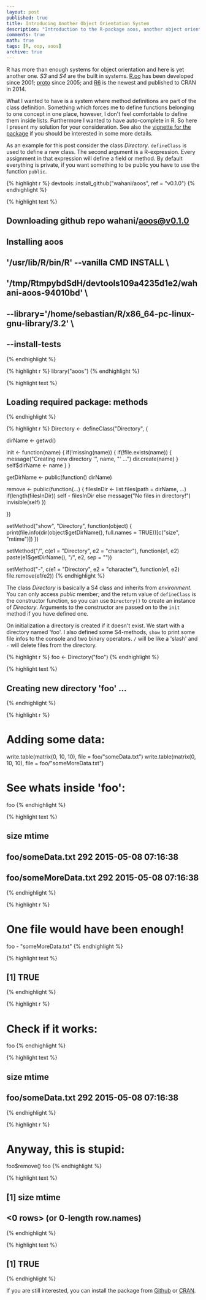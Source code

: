 ```yaml
---
layout: post
published: true
title: Introducing Another Object Orientation System
description: "Introduction to the R-package aoos, another object orientation system in R - v0.1.0."
comments: true
math: true
tags: [R, oop, aoos]
archive: true
---
```


R has more than enough systems for object orientation and here is yet another one. *S3* and *S4* are the built in systems. [R.oo](http://cran.r-project.org/web/packages/R.oo/index.html) has been developed since 2001; [proto](http://cran.r-project.org/web/packages/proto/index.html) since 2005; and [R6](http://cran.r-project.org/web/packages/R6/index.html) is the newest and published to CRAN in 2014.

What I wanted to have is a system where method definitions are part of the class definition. Something which forces me to define functions belonging to one concept in one place, however, I don't feel comfortable to define them inside lists. Furthermore I wanted to have auto-complete in R. So here I present my solution for your consideration. See also the [vignette for the package](http://wahani.github.io/aoos/vignettes/Introduction.html) if you should be interested in some more details.

As an example for this post consider the class *Directory*. `defineClass` is used to define a new class. The second argument is a R-expression. Every assignment in that expression will define a field or method. By default everything is private, if you want something to be public you have to use the function `public`.


{% highlight r %}
devtools::install_github("wahani/aoos", ref = "v0.1.0")
{% endhighlight %}



{% highlight text %}
## Downloading github repo wahani/aoos@v0.1.0
## Installing aoos
## '/usr/lib/R/bin/R' --vanilla CMD INSTALL  \
##   '/tmp/RtmpybdSdH/devtools109a4235d1e2/wahani-aoos-94010bd'  \
##   --library='/home/sebastian/R/x86_64-pc-linux-gnu-library/3.2'  \
##   --install-tests
{% endhighlight %}



{% highlight r %}
library("aoos")
{% endhighlight %}



{% highlight text %}
## Loading required package: methods
{% endhighlight %}



{% highlight r %}
Directory <- defineClass("Directory", {

  dirName <- getwd()

  init <- function(name) {
    if(!missing(name)) {
      if(!file.exists(name)) {
        message("Creating new directory '", name, "' ...")
        dir.create(name)
        }
      self$dirName <- name
    }
  }

  getDirName <- public(function() dirName)

  remove <- public(function(...) {
    filesInDir <- list.files(path = dirName, ...)
    if(length(filesInDir)) self - filesInDir else message("No files in directory!")
    invisible(self)
  })

})

setMethod("show", "Directory",
          function(object) {
            print(file.info(dir(object$getDirName(), full.names = TRUE))[c("size", "mtime")])
            })

setMethod("/", c(e1 = "Directory", e2 = "character"),
          function(e1, e2) paste(e1$getDirName(), "/", e2, sep = ""))

setMethod("-", c(e1 = "Directory", e2 = "character"),
          function(e1, e2) file.remove(e1/e2))
{% endhighlight %}

The class *Directory* is basically a S4 class and inherits from *environment*. You can only access *public* member; and the return value of `defineClass` is the constructor function, so you can use `Directory()` to create an instance of *Directory*. Arguments to the constructor are passed on to the `init` method if you have defined one.

On initialization a directory is created if it doesn't exist. We start with a directory named 'foo'. I also defined some S4-methods, `show` to print some file infos to the console and two binary operators. `/` will be like a 'slash' and `-` will delete files from the directory.


{% highlight r %}
foo <- Directory("foo")
{% endhighlight %}



{% highlight text %}
## Creating new directory 'foo' ...
{% endhighlight %}



{% highlight r %}
# Adding some data:
write.table(matrix(0, 10, 10), file = foo/"someData.txt")
write.table(matrix(0, 10, 10), file = foo/"someMoreData.txt")

# See whats inside 'foo':
foo
{% endhighlight %}



{% highlight text %}
##                      size               mtime
## foo/someData.txt      292 2015-05-08 07:16:38
## foo/someMoreData.txt  292 2015-05-08 07:16:38
{% endhighlight %}



{% highlight r %}
# One file would have been enough!
foo - "someMoreData.txt"
{% endhighlight %}



{% highlight text %}
## [1] TRUE
{% endhighlight %}



{% highlight r %}
# Check if it works:
foo
{% endhighlight %}



{% highlight text %}
##                  size               mtime
## foo/someData.txt  292 2015-05-08 07:16:38
{% endhighlight %}



{% highlight r %}
# Anyway, this is stupid:
foo$remove()
foo
{% endhighlight %}



{% highlight text %}
## [1] size  mtime
## <0 rows> (or 0-length row.names)
{% endhighlight %}


{% highlight text %}
## [1] TRUE
{% endhighlight %}

If you are still interested, you can install the package from [Github](https://github.com/wahani/aoos) or [CRAN](http://cran.r-project.org/web/packages/aoos/index.html).
